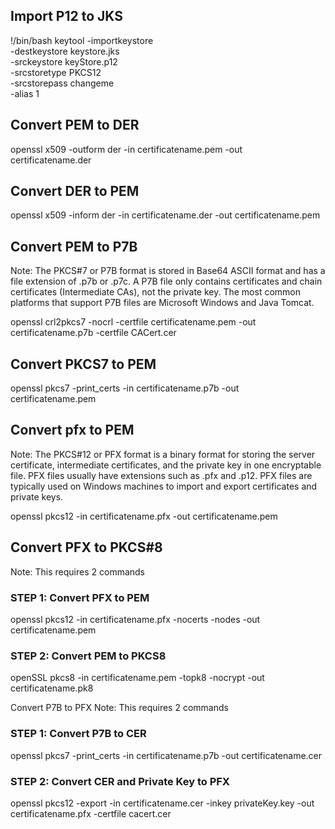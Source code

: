 
## Import P12 to JKS
!/bin/bash
keytool -importkeystore \
  -destkeystore keystore.jks \
  -srckeystore keyStore.p12 \
  -srcstoretype PKCS12 \
  -srcstorepass changeme \
  -alias 1

## Convert PEM to DER

openssl x509 -outform der -in certificatename.pem -out certificatename.der


## Convert DER to PEM

openssl x509 -inform der -in certificatename.der -out certificatename.pem


## Convert PEM to P7B

Note: The PKCS#7 or P7B format is stored in Base64 ASCII format and has a file extension of .p7b or .p7c.
A P7B file only contains certificates and chain certificates (Intermediate CAs), not the private key. The most common platforms that support P7B files are Microsoft Windows and Java Tomcat.

openssl crl2pkcs7 -nocrl -certfile certificatename.pem -out certificatename.p7b -certfile CACert.cer


## Convert PKCS7 to PEM

openssl pkcs7 -print_certs -in certificatename.p7b -out certificatename.pem


##  Convert pfx to PEM

Note: The PKCS#12 or PFX format is a binary format for storing the server certificate, intermediate certificates, and the private key in one encryptable file. PFX files usually have extensions such as .pfx and .p12. PFX files are typically used on Windows machines to import and export certificates and private keys.

openssl pkcs12 -in certificatename.pfx -out certificatename.pem


## Convert PFX to PKCS#8
Note: This requires 2 commands

### STEP 1: Convert PFX to PEM

openssl pkcs12 -in certificatename.pfx -nocerts -nodes -out certificatename.pem


### STEP 2: Convert PEM to PKCS8

openSSL pkcs8 -in certificatename.pem -topk8 -nocrypt -out certificatename.pk8


Convert P7B to PFX
Note: This requires 2 commands

### STEP 1: Convert P7B to CER

openssl pkcs7 -print_certs -in certificatename.p7b -out certificatename.cer


### STEP 2: Convert CER and Private Key to PFX

openssl pkcs12 -export -in certificatename.cer -inkey privateKey.key -out certificatename.pfx -certfile  cacert.cer
 
